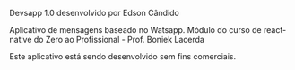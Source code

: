 Devsapp 1.0
desenvolvido por Edson Cândido

Aplicativo de mensagens baseado no Watsapp.
Módulo do curso de react-native do Zero ao Profissional - Prof. Boniek Lacerda

Este aplicativo está sendo desenvolvido sem fins comerciais.

